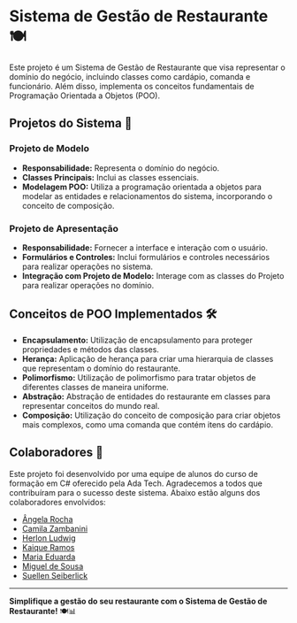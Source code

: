 # Sistema de Gestão de Restaurante 🍽️

Este projeto é um Sistema de Gestão de Restaurante que visa representar o domínio do negócio, incluindo classes como cardápio, comanda e funcionário. Além disso, implementa os conceitos fundamentais de Programação Orientada a Objetos (POO).

## Projetos do Sistema 🚀

### Projeto de Modelo
- **Responsabilidade:** Representa o domínio do negócio.
- **Classes Principais:** Inclui as classes essenciais.
- **Modelagem POO:** Utiliza a programação orientada a objetos para modelar as entidades e relacionamentos do sistema, incorporando o conceito de composição.

### Projeto de Apresentação
- **Responsabilidade:** Fornecer a interface e interação com o usuário.
- **Formulários e Controles:** Inclui formulários e controles necessários para realizar operações no sistema.
- **Integração com Projeto de Modelo:** Interage com as classes do Projeto para realizar operações no domínio.

## Conceitos de POO Implementados 🛠️

- **Encapsulamento:** Utilização de encapsulamento para proteger propriedades e métodos das classes.
- **Herança:** Aplicação de herança para criar uma hierarquia de classes que representam o domínio do restaurante.
- **Polimorfismo:** Utilização de polimorfismo para tratar objetos de diferentes classes de maneira uniforme.
- **Abstração:** Abstração de entidades do restaurante em classes para representar conceitos do mundo real.
- **Composição:** Utilização do conceito de composição para criar objetos mais complexos, como uma comanda que contém itens do cardápio.

## Colaboradores 👥

Este projeto foi desenvolvido por uma equipe de alunos do curso de formação em C# oferecido pela Ada Tech. Agradecemos a todos que contribuíram para o sucesso deste sistema. Abaixo estão alguns dos colaboradores envolvidos:

- [Ângela Rocha](https://github.com/angelafrocha)
- [Camila Zambanini](https://github.com/czambanini)
- [Herlon Ludwig](https://github.com/herlonrl)
- [Kaique Ramos](https://github.com/KaiqueRamoss)
- [Maria Eduarda](https://github.com/MariaEduardaSampaio)
- [Miguel de Sousa](https://github.com/Koohra)
- [Suellen Seiberlick](https://github.com/suellensr)

---

**Simplifique a gestão do seu restaurante com o Sistema de Gestão de Restaurante!** 🍽️📊
